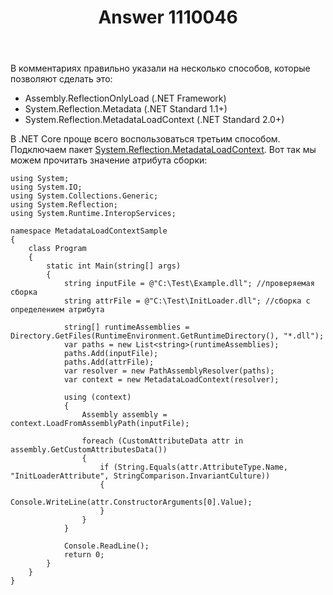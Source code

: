 ﻿---
title: "Answer 1110046"
se.owner.user_id: 240512
se.owner.display_name: "MSDN.WhiteKnight"
se.owner.link: "https://ru.stackoverflow.com/users/240512/msdn-whiteknight"
se.answer_id: 1110046
se.question_id: 1109135
se.post_type: answer
se.is_accepted: False
---
<p>В комментариях правильно указали на несколько способов, которые позволяют сделать это: </p>

<ul>
<li>Assembly.ReflectionOnlyLoad (.NET Framework)</li>
<li>System.Reflection.Metadata (.NET Standard 1.1+)</li>
<li>System.Reflection.MetadataLoadContext (.NET Standard 2.0+)</li>
</ul>

<p>В .NET Core проще всего воспользоваться третьим способом. Подключаем пакет <a href="https://www.nuget.org/packages/System.Reflection.MetadataLoadContext/" rel="nofollow noreferrer">System.Reflection.MetadataLoadContext</a>. Вот так мы можем прочитать значение атрибута сборки:</p>

<pre><code>using System;
using System.IO;
using System.Collections.Generic;
using System.Reflection;
using System.Runtime.InteropServices;

namespace MetadataLoadContextSample
{
    class Program
    {
        static int Main(string[] args)
        {
            string inputFile = @"C:\Test\Example.dll"; //проверяемая сборка
            string attrFile = @"C:\Test\InitLoader.dll"; //сборка с определением атрибута

            string[] runtimeAssemblies = Directory.GetFiles(RuntimeEnvironment.GetRuntimeDirectory(), "*.dll");                        
            var paths = new List&lt;string&gt;(runtimeAssemblies);
            paths.Add(inputFile);
            paths.Add(attrFile);
            var resolver = new PathAssemblyResolver(paths);
            var context = new MetadataLoadContext(resolver);

            using (context)
            {                
                Assembly assembly = context.LoadFromAssemblyPath(inputFile);

                foreach (CustomAttributeData attr in assembly.GetCustomAttributesData())
                {
                    if (String.Equals(attr.AttributeType.Name, "InitLoaderAttribute", StringComparison.InvariantCulture))
                    {
                        Console.WriteLine(attr.ConstructorArguments[0].Value);
                    }
                }
            }

            Console.ReadLine();
            return 0;
        }
    }
}
</code></pre>
